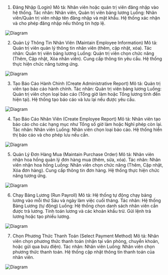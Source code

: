 1. Đăng Nhập (Login)
Mô tả: Nhân viên hoặc quản trị viên đăng nhập vào hệ thống.
Tác nhân: Nhân viên, Quản trị viên bảng lương
Luồng:
Nhân viên/Quản trị viên nhập tên đăng nhập và mật khẩu.
Hệ thống xác nhận và cho phép đăng nhập nếu thông tin hợp lệ.


![Diagram](http://www.plantuml.com/plantuml/png/RP3F2e904CRl-nHpD6HVG294l2L29D5rq6LtGMT3Tw2mtZq5_sGrnzytpFTZuivZwxcfHLbZrq6ksTcKIKClO1W9Nb6Af7E3jmZElhMafwH1VpJ86nf2DIq7kmWIvsg595vYFc-GBbOHz2ixCLBHsX4dI3fZH_ep7p8oLyuUiyQa5i8Toy9m6T0i7Qt-s_O5m_ufvQBnpV-fYDz-AGzhaOWLLUC3tm00)


2. Quản Lý Thông Tin Nhân Viên (Maintain Employee Information)
Mô tả: Quản trị viên quản lý thông tin nhân viên (thêm, cập nhật, xóa).
Tác nhân: Quản trị viên bảng lương
Luồng:
Quản trị viên chọn chức năng (Thêm, Cập nhật, Xóa nhân viên).
Cung cấp thông tin yêu cầu.
Hệ thống thực hiện chức năng tương ứng.

![Diagram](http://www.plantuml.com/plantuml/png/ZP2n2i8m443tVCMDIkaFE4Z1LGInT3_IqZjeBz8aOX7_tGX9m7GnuxkNuoMDTRWuFqzAJsWjN0Ybuq7WfI2S6cPCw00tjx2CSK2ctR2UyKHSG4rUT_u7LZ3XsfAHiML9-tVxxBnLpBbwbFDQH5NWQ9ZpDSbz2OL53yDzb3NUmy3zxJyDPdVx-kI6n2Akhezvese6wR-_-W40)



3. Tạo Báo Cáo Hành Chính (Create Administrative Report)
Mô tả: Quản trị viên tạo báo cáo hành chính.
Tác nhân: Quản trị viên bảng lương
Luồng:
Quản trị viên chọn loại báo cáo (Tổng giờ làm hoặc Tổng lương tính đến hiện tại).
Hệ thống tạo báo cáo và lưu lại nếu được yêu cầu.


![Diagram](http://www.plantuml.com/plantuml/png/TP113i8W44Ntd6AMDOOBDCOqQkAcExd0n3P80anIg8cftbsGia1Ibe__PZvqpkFaPwFPNQDpS48w8y7281mE1XDeuUOdPUMAhSINYFI2VlonFNYab6rsBJn93Up3Yg5NHJqQMCfyvbjMFvELbPHmxOXGyY5ogDOQJQZoOuATQFHNu_3clEXRNwJTx6yLvySyhHlj47_q2m00)




4. Tạo Báo Cáo Nhân Viên (Create Employee Report)
Mô tả: Nhân viên tạo báo cáo cho các hạng mục như Tổng số giờ làm hoặc Nghỉ phép còn lại.
Tác nhân: Nhân viên
Luồng:
Nhân viên chọn loại báo cáo.
Hệ thống hiển thị báo cáo và cho phép lưu nếu cần.


![Diagram](http://www.plantuml.com/plantuml/png/VP712eCm38RlVOeS7QCl86F8TjXbo62oUvXY2zeChRkulVigaa4iscE_V7-JDEizTdve6_LiiE_XX7H6oWswXwqSZ0h2qT3Y35Au-yww-d_DbGBimIFDGh9BuKssL5ybNYZ8rHTBC4g1mQgNryRUJFMAHIPhvdK8oJcsiSaaDeimaYcGv5RY12P9GsXv5I5DqYbtaNJuQ2qtib714swKy2XgfNEjZykciigLq___0000)



5. Quản Lý Đơn Hàng Mua (Maintain Purchase Order)
Mô tả: Nhân viên nhận hoa hồng quản lý đơn hàng mua (thêm, sửa, xóa).
Tác nhân: Nhân viên nhận hoa hồng
Luồng:
Nhân viên chọn chức năng (Thêm, Cập nhật, Xóa đơn hàng).
Cung cấp thông tin đơn hàng.
Hệ thống thực hiện chức năng tương ứng.

![Diagram](http://www.plantuml.com/plantuml/png/ZP0n3e8m58RtdkAD6i8560o3WmCn6hZ0apQqIVjgQ6ianhiBvjK49Xa_llxvsZf476DoLlGMGu2ZfnFI02y1yrU2GoOLj74qD32FYbgaYqQt-H5ya_oY6ugC1eCLI9zkLdr90HQdJizMPuZdT_lVpbjmopKXDTEwg82ebSk7P6vZC8yyl95izdW_Qup_oK-FMTpUEPjBsRgfB0zvJTIAvFAE7m00)


6. Chạy Bảng Lương (Run Payroll)
Mô tả: Hệ thống tự động chạy bảng lương vào mỗi thứ Sáu và ngày làm việc cuối tháng.
Tác nhân: Hệ thống Bảng Lương (tự động)
Luồng:
Hệ thống chọn danh sách nhân viên cần được trả lương.
Tính toán lương và các khoản khấu trừ.
Gửi lệnh trả lương hoặc tạo phiếu lương.


![Diagram](http://www.plantuml.com/plantuml/png/PP2n3i8W48PtdkB66jCNw60Q7NGmBXBtioM5XDubBPYOndSN34M9RDp7z_z0EpkSd1-jw2pECrmqqiqeWaL0M3MCk8uQkBh9q920zKo3r8gFXXlesT-j-aK7tYCLO0lEa3v7M6qoUObKVL9I1nIiuNC6bcHr6fznciq7c_xhoH0g6QcKN9fMj5u_lwte_ckjwrqPAOfTv3b9j8hw-7bl)


7. Chọn Phương Thức Thanh Toán (Select Payment Method)
Mô tả: Nhân viên chọn phương thức thanh toán (nhận tại văn phòng, chuyển khoản, hoặc gửi qua bưu điện).
Tác nhân: Nhân viên
Luồng:
Nhân viên chọn phương thức thanh toán.
Hệ thống cập nhật thông tin thanh toán của nhân viên.



![Diagram](http://www.plantuml.com/plantuml/png/SoWkIImgAStDuKhEIImkLl3BICmBoqpDKwZcKW02NONSH9YGbK9mIL5cNZfKeY2ZD3ylFIIZD3a4g20Z93yHg280Kn2iN5iXEIC_3uki1i8OhBerhHJAyZDJk6gve0x4L8FiLeGiccjBKlDmo6ahv2HMXcI0f3Bp4ExIX2a2MGqF5LrTEwn-T4ZDIm458W00)
